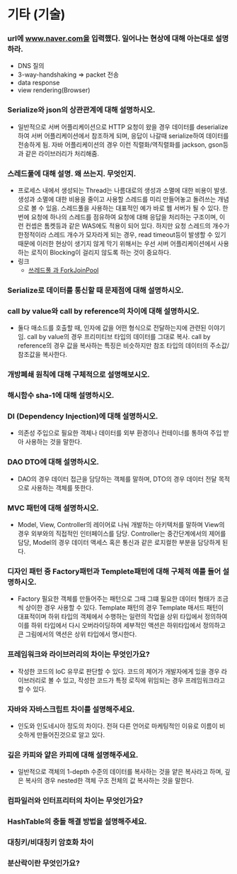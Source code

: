 # 기타 (기술)
### url에 www.naver.com을 입력했다. 일어나는 현상에 대해 아는대로 설명하라.
- DNS 질의
- 3-way-handshaking => packet 전송
- data response
- view rendering(Browser)
### Serialize와 json의 상관관계에 대해 설명하시오.
- 일반적으로 서버 어플리케이션으로 HTTP 요청이 왔을 경우 데이터를 deserialize 하여 서버 어플리케이션에서 참조하게 되며, 응답이 나갈때 serialize하여 데이터를 전송하게 됨. 자바 어플리케이션의 경우 이런 직렬화/역직렬화를 jackson, gson등과 같은 라이브러리가 처리해줌. 

### 스레드풀에 대해 설명. 왜 쓰는지. 무엇인지.
- 프로세스 내에서 생성되는 Thread는 나름대로의 생성과 소멸에 대한 비용이 발생. 생성과 소멸에 대한 비용을 줄이고 사용할 스레드를 미리 만들어놓고 돌려쓰는 개념으로 볼 수 있음. 스레드풀을 사용하는 대표적인 예가 바로 웹 서버가 될 수 있다. 한 번에 요청에 하나의 스레드를 점유하여 요청에 대해 응답을 처리하는 구조이며, 이런 컨셉은 톰켓등과 같은 WAS에도 적용이 되어 있다. 하지만 요청 스레드의 개수가 한정적이라 스레드 개수가 모자라게 되는 경우, read timeout등이 발생할 수 있기 때문에 이러한 현상이 생기지 않게 막기 위해서는 우선 서버 어플리케이션에서 사용하는 로직이 Blocking이 걸리지 않도록 하는 것이 중요하다.
- 링크
	- [쓰레드풀 과 ForkJoinPool](http://hamait.tistory.com/612)

### Serialize로 데이터를 통신할 때 문제점에 대해 설명하시오.
### call by value와 call by reference의 차이에 대해 설명하시오.
- 둘다 매소드를 호출할 때, 인자에 값을 어떤 형식으로 전달하는지에 관련된 이야기임. call by value의 경우 프리미티브 타입의 데이터를 그대로 복사. call by reference의 경우 값을 복사하는 특징은 비슷하지만 참조 타입의 데이터의 주소값/참조값을 복사한다.

### 개방폐쇄 원칙에 대해 구체적으로 설명해보시오.

### 해시함수 sha-1에 대해 설명하시오.

### DI (Dependency Injection)에 대해 설명하시오.
- 의존성 주입으로 필요한 객체나 데이터를 외부 환경이나 컨테이너를 통하여 주입 받아 사용하는 것을 말한다. 

### DAO DTO에 대해 설명하시오.
- DAO의 경우 데이터 접근을 담당하는 객체를 말하며, DTO의 경우 데이터 전달 목적으로 사용하는 객체를 뜻한다.

### MVC 패턴에 대해 설명하시오.
- Model, View, Controller의 레이어로 나눠 개발하는 아키텍처를 말하며 View의 경우 외부와의 직접적인 인터페이스를 담당. Controller는 중간단계에서의 제어를 담당, Model의 경우 데이터 액세스 혹은 통신과 같은 로지컬한 부분을 담당하게 된다.

### 디자인 패턴 중 Factory패턴과 Templete패턴에 대해 구체적 예를 들어 설명하시오.
- Factory 필요한 객체를 만들어주는 패턴으로 그때 그떄 필요한 데이터 형태가 조금씩 상이한 경우 사용할 수 있다. Template 패턴의 경우 Template 매서드 패턴이 대표적이며 하위 타입의 객체에서 수행하는 일련의 작업을 상위 타입에서 정의하여 이를 하위 타입에서 다시 오버라이딩하여 세부적인 액션은 하위타입에서 정의하고 큰 그림에서의 액션은 상위 타입에서 명시한다.

### 프레임워크와 라이브러리의 차이는 무엇인가요?
- 작성한 코드의 IoC 유무로 판단할 수 있다. 코드의 제어가 개발자에게 있을 경우 라이브러리로 볼 수 있고, 작성한 코드가 특정 로직에 위임되는 경우 프레임워크라고 할 수 있다.

### 자바와 자바스크립트 차이를 설명해주세요.
- 인도와 인도네시아 정도의 차이다. 전혀 다른 언어로 마케팅적인 이유로 이름이 비슷하게 만들어진것으로 알고 있다.

### 깊은 카피와 얕은 카피에 대해 설명해주세요.
- 일반적으로 객체의 1-depth 수준의 데이터를 복사하는 것을 얕은 복사라고 하며, 깊은 복사의 경우 nested한 객체 구조 전체의 값 복사하는 것을 말한다.

### 컴파일러와 인터프리터의 차이는 무엇인가요?
### HashTable의 충돌 해결 방법을 설명해주세요.
### 대칭키/비대칭키 암호화 차이
### 분산락이란 무엇인가요?
